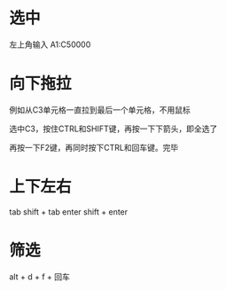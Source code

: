 # 选中

左上角输入 A1:C50000

# 向下拖拉


例如从C3单元格一直拉到最后一个单元格，不用鼠标

选中C3，按住CTRL和SHIFT键，再按一下下箭头，即全选了

再按一下F2键，再同时按下CTRL和回车键。完毕


# 上下左右

tab 
shift + tab
enter
shift + enter

# 筛选
alt + d + f + 回车
